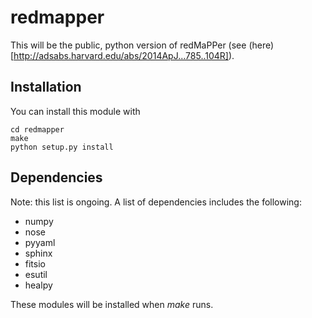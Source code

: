 redmapper
=========
This will be the public, python version of redMaPPer (see (here)
[http://adsabs.harvard.edu/abs/2014ApJ...785..104R]).

Installation
------------
You can install this module with
```
cd redmapper
make
python setup.py install
```

Dependencies
------------
Note: this list is ongoing. A list of dependencies includes
the following:
* numpy
* nose
* pyyaml
* sphinx
* fitsio
* esutil
* healpy

These modules will be installed when _make_ runs.
